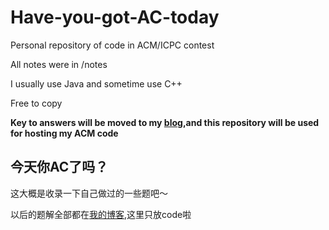 # Have-you-got-AC-today

Personal repository of code in ACM/ICPC contest

All notes were in /notes

I usually use Java and sometime use C++

Free to copy

**Key to answers will be moved to my [blog](http://www.kurileo.com),and this repository will be used for hosting my ACM code**

## 今天你AC了吗？

这大概是收录一下自己做过的一些题吧～  

以后的题解全部都在[我的博客](http://www.kurileo.com),这里只放code啦